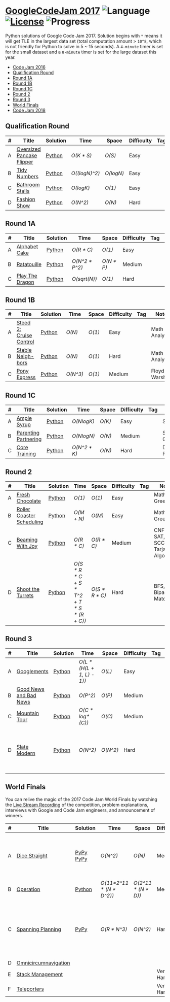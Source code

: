 # [GoogleCodeJam 2017](https://codingcompetitions.withgoogle.com/codejam/archive/2017) ![Language](https://img.shields.io/badge/language-Python-orange.svg) [![License](https://img.shields.io/badge/license-MIT-blue.svg)](./LICENSE.md) ![Progress](https://img.shields.io/badge/progress-24%20%2F%2027-ff69b4.svg)

Python solutions of Google Code Jam 2017. Solution begins with `*` means it will get TLE in the largest data set (total computation amount > `10^8`, which is not friendly for Python to solve in 5 ~ 15 seconds). A `4-minute` timer is set for the small dataset and a `8-minute` timer is set for the large dataset this year.

* [Code Jam 2016](https://github.com/kamyu104/GoogleCodeJam-2016)
* [Qualification Round](https://github.com/kamyu104/GoogleCodeJam-2017#qualification-round)
* [Round 1A](https://github.com/kamyu104/GoogleCodeJam-2017#round-1a)
* [Round 1B](https://github.com/kamyu104/GoogleCodeJam-2017#round-1b)
* [Round 1C](https://github.com/kamyu104/GoogleCodeJam-2017#round-1c)
* [Round 2](https://github.com/kamyu104/GoogleCodeJam-2017#round-2)
* [Round 3](https://github.com/kamyu104/GoogleCodeJam-2017#round-3)
* [World Finals](https://github.com/kamyu104/GoogleCodeJam-2017#world-finals)
* [Code Jam 2018](https://github.com/kamyu104/GoogleCodeJam-2018)

## Qualification Round
| # | Title | Solution | Time | Space | Difficulty | Tag | Note |
|---| ----- | -------- | ---- | ----- | ---------- | --- | ---- |
|A| [Oversized Pancake Flipper](https://code.google.com/codejam/contest/3264486/dashboard#s=p0)| [Python](./Qualification%20Round/pancake-flipper.py)| _O(K * S)_ | _O(S)_ | Easy | | Greedy |
|B| [Tidy Numbers](https://code.google.com/codejam/contest/3264486/dashboard#s=p1)| [Python](./Qualification%20Round/tidy-numbers.py)| _O((logN)^2)_ | _O(logN)_ | Easy | | Math Analysis |
|C| [Bathroom Stalls](https://code.google.com/codejam/contest/3264486/dashboard#s=p2)| [Python](./Qualification%20Round/bathroom-stalls.py)| _O(logK)_ | _O(1)_ | Easy | | BST |
|D| [Fashion Show](https://code.google.com/codejam/contest/3264486/dashboard#s=p3)| [Python](./Qualification%20Round/fashion-show.py)| _O(N^2)_ | _O(N)_ | Hard | | Greedy |

## Round 1A
| # | Title | Solution | Time | Space | Difficulty | Tag | Note |
|---| ----- | -------- | ---- | ----- | ---------- | --- | ---- |
|A| [Alphabet Cake](https://code.google.com/codejam/contest/5304486/dashboard#s=p0)| [Python](./Round%201A/alphabet-cake.py)| _O(R * C)_ | _O(1)_ | Easy | | Greedy |
|B| [Ratatouille](https://code.google.com/codejam/contest/5304486/dashboard#s=p1)| [Python](./Round%201A/ratatouille.py)| _O(N^2 * P^2)_ | _O(N * P)_ | Medium | | Greedy |
|C| [Play The Dragon](https://code.google.com/codejam/contest/5304486/dashboard#s=p2)| [Python](./Round%201A/play-the-dragon.py)| _O(sqrt(N))_ | _O(1)_ | Hard | | Math Analysis |

## Round 1B
| # | Title | Solution | Time | Space | Difficulty | Tag | Note |
|---| ----- | -------- | ---- | ----- | ---------- | --- | ---- |
|A| [Steed 2: Cruise Control](https://code.google.com/codejam/contest/8294486/dashboard#s=p0)| [Python](./Round%201B/cruise-control.py)| _O(N)_ | _O(1)_ | Easy | | Math Analysis |
|B| [Stable Neigh-bors](https://code.google.com/codejam/contest/8294486/dashboard#s=p1)| [Python](./Round%201B/stable-neighbors.py)| _O(N)_ | _O(1)_ | Hard | | Math Analysis |
|C| [Pony Express](https://code.google.com/codejam/contest/8294486/dashboard#s=p2)| [Python](./Round%201B/pony-express.py)| _O(N^3)_ | _O(1)_ | Medium | | Floyd-Warshall |

## Round 1C
| # | Title | Solution | Time | Space | Difficulty | Tag | Note |
|---| ----- | -------- | ---- | ----- | ---------- | --- | ---- |
|A| [Ample Syrup](https://code.google.com/codejam/contest/3274486/dashboard#s=p0)| [Python](./Round%201C/ample-syrup.py)| _O(NlogK)_ | _O(K)_ | Easy | | Sort, Heap |
|B| [Parenting Partnering](https://code.google.com/codejam/contest/3274486/dashboard#s=p1)| [Python](./Round%201C/parenting-partnering.py)| _O(NlogN)_ | _O(N)_ | Medium | | Sort, Greedy |
|C| [Core Training](https://code.google.com/codejam/contest/3274486/dashboard#s=p2)| [Python](./Round%201C/core-training.py)| _O(N^2 * K)_ | _O(N)_ | Hard | | DP, Probability|

## Round 2
| # | Title | Solution | Time | Space | Difficulty | Tag | Note |
|---| ----- | -------- | ---- | ----- | ---------- | --- | ---- |
|A| [Fresh Chocolate](https://codingcompetitions.withgoogle.com/codejam/round/0000000000201900/00000000002017f4)| [Python](./Round%202/fresh_chocolate.py) | _O(1)_ | _O(1)_ | Easy | | Math, Greedy |
|B| [Roller Coaster Scheduling](https://codingcompetitions.withgoogle.com/codejam/round/0000000000201900/0000000000201845)| [Python](./Round%202/roller_coaster_scheduling.py) | _O(M + N)_ | _O(M)_ | Easy | | Math, Greedy |
|C| [Beaming With Joy](https://codingcompetitions.withgoogle.com/codejam/round/0000000000201900/0000000000201876)| [Python](./Round%202/beaming_with_joy.py) | _O(R * C)_ | _O(R * C)_ | Medium | | CNF, 2-SAT, SCC, Tarjan's Algorithm |
|D| [Shoot the Turrets](https://codingcompetitions.withgoogle.com/codejam/round/0000000000201900/0000000000201901)| [Python](./Round%202/shoot_the_turrets.py) | _O(S * R * C + S * T^2 + T * S * (R + C))_ | _O(S * R * C)_ | Hard | | BFS, Bipartite Matching |

## Round 3
| # | Title | Solution | Time | Space | Difficulty | Tag | Note |
|---| ----- | -------- | ---- | ----- | ---------- | --- | ---- |
|A| [Googlements](https://codingcompetitions.withgoogle.com/codejam/round/0000000000201902/00000000002017f6)| [Python](./Round%203/googlements.py) | _O(L * (H(L + 1, L) - 1))_ | _O(L)_  | Easy | | Math, Backtracking, Pruning |
|B| [Good News and Bad News](https://codingcompetitions.withgoogle.com/codejam/round/0000000000201902/0000000000201846)|[Python](./Round%203/good_news_and_bad_news.py) | _O(P^2)_ | _O(P)_ | Medium | | Graph, DFS, Spanning Tree |
|C| [Mountain Tour](https://codingcompetitions.withgoogle.com/codejam/round/0000000000201902/0000000000201877)| [Python](./Round%203/mountain_tour.py) | _O(C * log*(C))_ | _O(C)_ | Medium | | Union Find, Greedy |
|D| [Slate Modern](https://codingcompetitions.withgoogle.com/codejam/round/0000000000201902/0000000000201903)| [Python](./Round%203/slate_modern.py) | _O(N^2)_ | _O(N^2)_ | Hard | | Manhattan Distance, Coordinate Compression, DP, Arithmetic Progression |

## World Finals
You can relive the magic of the 2017 Code Jam World Finals by watching the [Live Stream Recording](https://www.youtube.com/watch?v=Pq-wdw9TRoI) of the competition, problem explanations, interviews with Google and Code Jam engineers, and announcement of winners.

| # | Title | Solution | Time | Space | Difficulty | Tag | Note |
|---| ----- | -------- | ---- | ----- | ---------- | --- | ---- |
|A| [Dice Straight](https://codingcompetitions.withgoogle.com/codejam/round/0000000000201909/00000000002017fc)| [PyPy](./World%20Finals/dice_straight.py) [PyPy](./World%20Finals/dice_straight2.py) | _O(N^2)_ | _O(N)_ | Medium | | Sliding Window, Bipartite Matching, Ford-Fulkerson Algorithm |
|B| [Operation](https://codingcompetitions.withgoogle.com/codejam/round/0000000000201909/000000000020184a)| [Python](./World%20Finals/operation.py) | _O(11*2^11 * (N * D^2))_ | _O(2^11 * (N * D))_ | Medium | | Grouping, DP |
|C| [Spanning Planning](https://codingcompetitions.withgoogle.com/codejam/round/0000000000201909/000000000020187a)| [PyPy](./World%20Finals/spanning_planning.py) | _O(R * N^3)_ | _O(N^2)_ | Hard | | Cycle, Spanning Tree, Kirchhoff Matrix Tree Theorem, Determinant, Gaussian Elimination |
|D| [Omnicircumnavigation](https://code.google.com/codejam/contest/6314486/dashboard#s=p3)| | | | | | |
|E| [Stack Management](https://code.google.com/codejam/contest/6314486/dashboard#s=p4)|||| Very Hard | | |
|F| [Teleporters](https://code.google.com/codejam/contest/6314486/dashboard#s=p5)|||| Very Hard | | |
